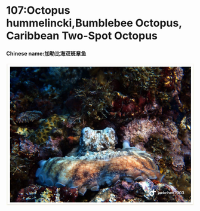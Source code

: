 # 107:Octopus hummelincki,Bumblebee Octopus, Caribbean Two-Spot Octopus

#### Chinese name:加勒比海双斑章鱼

![](../../.gitbook/assets/octopus-hummelincki.jpg)

